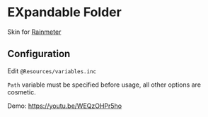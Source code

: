 # EXpandable Folder
Skin for [Rainmeter](https://www.rainmeter.net/)

## Configuration
Edit `@Resources/variables.inc`

`Path` variable must be specified before usage, all other options are cosmetic.

Demo: https://youtu.be/WEQzOHPr5ho
